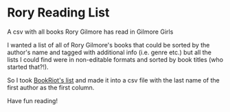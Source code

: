# Rory Reading List

A csv with all books Rory Gilmore has read in Gilmore Girls

I wanted a list of all of Rory Gilmore's books that could be sorted by the author's name and tagged with additional info (i.e. genre etc.) but all the lists I could find were in non-editable formats and sorted by book titles (who started that?!).

So I took [BookRiot's list](https://bookriot.com/rory-gilmore-reading-list/) and made it into a csv file with the last name of the first author as the first column.

Have fun reading! 
